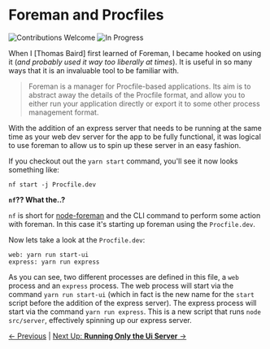 # Foreman and Procfiles

![Contributions Welcome][contributing-badge] ![In Progress][in-progress-badge]


When I [Thomas Baird] first learned of Foreman, I became hooked on using it (_and probably used it way too liberally at times_). It is useful in so many ways that it is an invaluable tool to be familiar with.

> Foreman is a manager for Procfile-based applications. Its aim is to abstract away the details of the Procfile format, and allow you to either run your application directly or export it to some other process management format.

With the addition of an express server that needs to be running at the same time as your web dev server for the app to be fully functional, it was logical to use foreman to allow us to spin up these server in an easy fashion.

If you checkout out the `yarn start` command, you'll see it now looks something like:

    nf start -j Procfile.dev

**`nf`?? What the..?**

`nf` is short for [node-foreman]() and the CLI command to perform some action with foreman. In this case it's starting up foreman using the `Procfile.dev`.

Now lets take a look at the `Procfile.dev`:

```
web: yarn run start-ui
express: yarn run express
```

As you can see, two different processes are defined in this file, a `web` process and an `express` process. The web process will start via the command `yarn run start-ui` (which in fact is the new name for the `start` script before the addition of the express server). The express process will start via the command `yarn run express`. This is a new script that runs `node src/server`, effectively spinning up our express server.

[&#x2190; Previous](express-usage.md) | [Next Up: **Running Only the Ui Server** &#x2192;](running-the-ui-server.md)

[contributing-badge]: https://img.shields.io/badge/contributions-welcome!-4BADFF.svg
[coming-soon-badge]: https://img.shields.io/badge/coming-soon!-FF6262.svg
[in-progress-badge]: https://img.shields.io/badge/in-progress-EDE128.svg
[under-review-badge]: https://img.shields.io/badge/under-review-C486FF.svg
